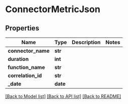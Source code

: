 # ConnectorMetricJson

## Properties
Name | Type | Description | Notes
------------ | ------------- | ------------- | -------------
**connector_name** | **str** |  | 
**duration** | **int** |  | 
**function_name** | **str** |  | 
**correlation_id** | **str** |  | 
**_date** | **date** |  | 

[[Back to Model list]](../README.md#documentation-for-models) [[Back to API list]](../README.md#documentation-for-api-endpoints) [[Back to README]](../README.md)


